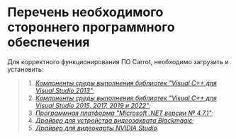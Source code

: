 # Перечень необходимого стороннего программного обеспечения

Для корректного функционирования ПО Carrot, необходимо загрузить и установить:

>1. *[Компоненты среды выполнения библиотек "Visual C++ для Visual Studio 2013"](https://aka.ms/highdpimfc2013x64enu);*
>2. *[Компоненты среды выполнения библиотек "Visual C++ для Visual Studio 2015, 2017, 2019 и 2022"](https://aka.ms/vs/17/release/vc_redist.x64.exe);*
>3. *[Программная платформа "Microsoft .NET версии № 4.7.1"](http://go.microsoft.com/fwlink/?linkid=852107);*
>4. *[Драйвер для устройства видеозахвата Blackmagic](https://www.blackmagicdesign.com/support/download/2de27a45d5454a0aa37353b4a742c179/Windows);*
>5. *[Драйвер для видеокарты NVIDIA Studio](https://ru.download.nvidia.com/Windows/442.92/442.92-desktop-win10-64bit-international-nsd-dch-whql.exe).*